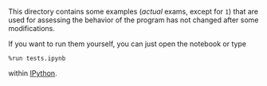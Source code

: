 This directory contains some examples (*actual* exams, except for `1`) that are used for assessing the behavior of the program has not changed after some modifications.

If you want to run them yourself, you can just open the notebook or type
```
%run tests.ipynb
```
within [IPython](https://ipython.readthedocs.io/en/stable/).